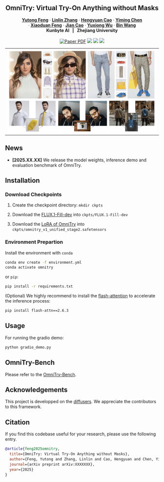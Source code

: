 <p align="center">

  <h2 align="center">OmniTry: Virtual Try-On Anything without Masks</h2>
  <p align="center">
    <a href="https://scholar.google.com.hk/citations?user=mZwJLeUAAAAJ&hl=zh-CN"><strong>Yutong Feng</strong></a>
    ·
    <a href=""><strong>Linlin Zhang</strong></a>
    ·
    <a href=""><strong>Hengyuan Cao</strong></a>
    ·
    <a href="https://scholar.google.com.hk/citations?hl=zh-CN&user=LxiMyjQAAAAJ"><strong>Yiming Chen</strong></a><br>
    ·
    <a href=""><strong>Xiaoduan Feng</strong></a>
    ·
    <a href=""><strong>Jian Cao</strong></a>
    ·
    <a href=""><strong>Yuxiong Wu</strong></a>
    ·
    <a href="https://scholar.google.com.hk/citations?user=6hTbqDEAAAAJ&hl=zh-CN"><strong>Bin Wang</strong></a>
    <br>
    <b>Kunbyte AI &nbsp; | &nbsp;  Zhejiang University </b>
    <br>
    <br>
        <a href=""><img src='https://img.shields.io/badge/arXiv-OmniTry-red' alt='Paper PDF'></a>
        <a href="https://omnitry.github.io/"><img src='https://img.shields.io/badge/project page-OmniTry-orange'></a>
        <a href='https://huggingface.co/Kunbyte/OmniTry'><img src='https://img.shields.io/badge/%F0%9F%A4%97%20Hugging%20Face-Model-yellow'></a>
        <a href='https://huggingface.co/spaces/Kunbyte/OmniTry'><img src='https://img.shields.io/badge/%F0%9F%A4%97%20Hugging%20Face-Spaces-blue'></a>
    <br>
  </p>
  
  <table align="center">
    <tr>
    <td>
      <img src="assets/teaser.png">
    </td>
    </tr>
  </table>

## News
* **[2025.XX.XX]** We release the model weights, inference demo and evaluation benchmark of OmniTry.

## Installation

### Download Checkpoints
1. Create the checkpoint directory: `mkdir ckpts`

2. Download the [FLUX.1-Fill-dev](https://huggingface.co/black-forest-labs/FLUX.1-Fill-dev) into `ckpts/FLUX.1-Fill-dev`

3. Download the [LoRA of OmniTry]() into `ckpts/omnitry_v1_unified_stage2.safetensors`

### Environment Prepartion
Install the environment with `conda`
```bash
conda env create -f environment.yml
conda activate omnitry
```
or `pip`:
```bash
pip install -r requirements.txt
```

(Optional) We highly recommend to install the [flash-attention](https://github.com/Dao-AILab/flash-attention/tree/main) to accelerate the inference process:
```bash
pip install flash-attn==2.6.3
```

## Usage
For running the gradio demo:
```bash
python gradio_demo.py
```

## OmniTry-Bench
Please refer to the [OmniTry-Bench](./omnitry_bench/README.MD).


## Acknowledgements
This project is developped on the [diffusers](https://github.com/huggingface/diffusers). We appreciate the contributors to this framework.


## Citation
If you find this codebase useful for your research, please use the following entry.
```BibTeX
@article{feng2025omnitry,
  title={OmniTry: Virtual Try-On Anything without Masks},
  author={Feng, Yutong and Zhang, Linlin and Cao, Hengyuan and Chen, Yiming and Feng, Xiaoduan and Cao, Jian and Wu, Yuxiong and Wang, Bin},
  journal={arXiv preprint arXiv:XXXXXXX},
  year={2025}
}
```
